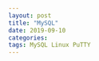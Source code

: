 ```yaml
---
layout: post
title: "MySQL"
date: 2019-09-10
categories:
tags: MySQL Linux PuTTY
---
```

<div style="display:none;">
서버를 나누는 이유
VMWare를 설치하는 이유
CentOS를 고른 이유와 설명
MySQL를 고른 이유와 설명
CentOS 설치과정
MySQL 설치과정
MySQL 세팅
PuTTY 사용법
MySQL WorkBench 설치와 사용법
</div>

<div style="display:none;">
</div>